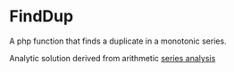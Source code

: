 # FindDup

A php function that finds a duplicate in a monotonic series.

Analytic solution derived from arithmetic
[series analysis](http://staff.ustc.edu.cn/~csli/graduate/algorithms/book6/chap03.htm#0702_11bc)
